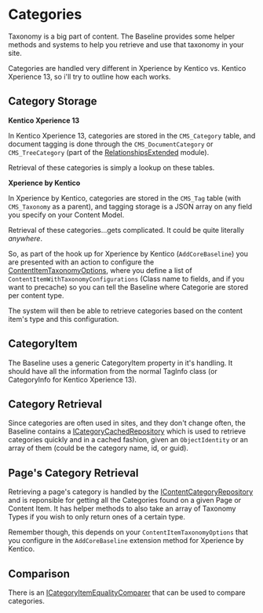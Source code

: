# Categories

Taxonomy is a big part of content.  The Baseline provides some helper methods and systems to help you retrieve and use that taxonomy in your site.

Categories are handled very different in Xperience by Kentico vs. Kentico Xperience 13, so i'll try to outline how each works.

## Category Storage

**Kentico Xperience 13**

In Kentico Xperience 13, categories are stored in the `CMS_Category` table, and document tagging is done through the `CMS_DocumentCategory` or `CMS_TreeCategory` (part of the [RelationshipsExtended](https://github.com/KenticoDevTrev/RelationshipsExtended) module). 

Retrieval of these categories is simply a lookup on these tables.

**Xperience by Kentico**

In Xperience by Kentico, categories are stored in the `CMS_Tag` table (with `CMS_Taxonomy` as a parent), and tagging storage is a JSON array on any field you specify on your Content Model.

Retrieval of these categories...gets complicated.  It could be quite literally *anywhere*.

So, as part of the hook up for Xperience by Kentico (`AddCoreBaseline`) you are presented with an action to configure the [ContentItemTaxonomyOptions](../src/Core/Core.Library.Xperience/Models/ContentItemTaxonomyOptions.cs), where you define a list of `ContentItemWithTaxonomyConfigurations` (Class name to fields, and if you want to precache) so you can tell the Baseline where Categorie are stored per content type.

The system will then be able to retrieve categories based on the content item's type and this configuration.

## CategoryItem

The Baseline uses a generic CategoryItem property in it's handling.  It should have all the information from the normal TagInfo class (or CategoryInfo for Kentico Xperience 13).

## Category Retrieval 

Since categories are often used in sites, and they don't change often, the Baseline contains a [ICategoryCachedRepository](../src/Core/Core.Models/Repositories/ICategoryCachedRepository.cs) which is used to retrieve categories quickly and in a cached fashion, given an `ObjectIdentity` or an array of them (could be the category name, id, or guid).

## Page's Category Retrieval

Retrieving a page's category is handled by the [IContentCategoryRepository](../src/Core/Core.Models/Repositories/IContentCategoryRepository.cs) and is reponsible for getting all the Categories found on a given Page or Content Item.  It has helper methods to also take an array of Taxonomy Types if you wish to only return ones of a certain type.

Remember though, this depends on your `ContentItemTaxonomyOptions` that you configure in the `AddCoreBaseline` extension method for Xperience by Kentico.

## Comparison

There is an [ICategoryItemEqualityComparer](../src/Core/Core.Library/Comparers/CategoryItemEqualityComparer.cs) that can be used to compare categories.